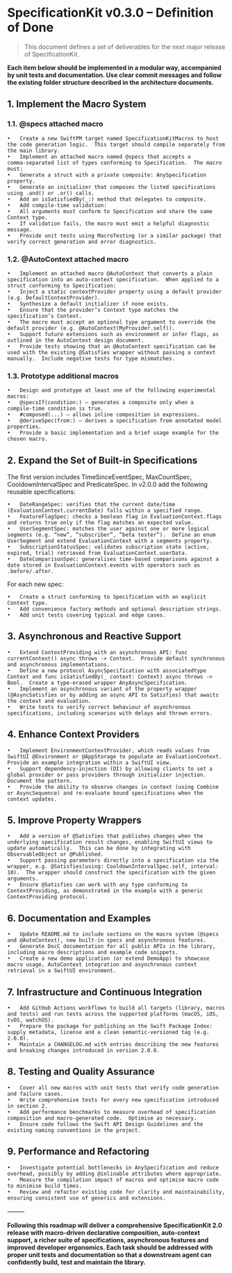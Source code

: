 # SpecificationKit v0.3.0 – Definition of Done

> This document defines a set of deliverables for the next major release of SpecificationKit.
 
**Each item below should be implemented in a modular way, accompanied by unit tests and documentation.  Use clear commit messages and follow the existing folder structure described in the architecture documents.**

## 1. Implement the Macro System

### 1.1. @specs attached macro

	•	Create a new SwiftPM target named SpecificationKitMacros to host the code generation logic.  This target should compile separately from the main library.
	•	Implement an attached macro named @specs that accepts a comma‑separated list of types conforming to Specification.  The macro must:
	•	Generate a struct with a private composite: AnySpecification property.
	•	Generate an initializer that composes the listed specifications using .and() or .or() calls.
	•	Add an isSatisfiedBy(_:) method that delegates to composite.
	•	Add compile‑time validation:
	•	All arguments must conform to Specification and share the same Context type.
	•	If validation fails, the macro must emit a helpful diagnostic message.
	•	Provide unit tests using MacroTesting (or a similar package) that verify correct generation and error diagnostics.

### 1.2. @AutoContext attached macro

	•	Implement an attached macro @AutoContext that converts a plain specification into an auto‑context specification.  When applied to a struct conforming to Specification:
	•	Inject a static contextProvider property using a default provider (e.g. DefaultContextProvider).
	•	Synthesize a default initializer if none exists.
	•	Ensure that the provider’s Context type matches the specification’s Context.
	•	The macro must accept an optional type argument to override the default provider (e.g. @AutoContext(MyProvider.self)).
	•	Support future extensions such as environment or infer flags, as outlined in the AutoContext design document.
	•	Provide tests showing that an @AutoContext specification can be used with the existing @Satisfies wrapper without passing a context manually.  Include negative tests for type mismatches.

### 1.3. Prototype additional macros

	•	Design and prototype at least one of the following experimental macros:
	•	@specsIf(condition:) – generates a composite only when a compile‑time condition is true.
	•	#composed(...) – allows inline composition in expressions.
	•	@deriveSpec(from:) – derives a specification from annotated model properties.
	•	Provide a basic implementation and a brief usage example for the chosen macro.

## 2. Expand the Set of Built‑in Specifications

The first version includes TimeSinceEventSpec, MaxCountSpec, CooldownIntervalSpec and PredicateSpec.  In v2.0.0 add the following reusable specifications:

	•	DateRangeSpec: verifies that the current date/time (EvaluationContext.currentDate) falls within a specified range.
	•	FeatureFlagSpec: checks a boolean flag in EvaluationContext.flags and returns true only if the flag matches an expected value.
	•	UserSegmentSpec: matches the user against one or more logical segments (e.g. “new”, “subscriber”, “beta tester”).  Define an enum UserSegment and extend EvaluationContext with a segments property.
	•	SubscriptionStatusSpec: validates subscription state (active, expired, trial) retrieved from EvaluationContext.userData.
	•	DateComparisonSpec: generalises time‑based comparisons against a date stored in EvaluationContext.events with operators such as .before/.after.

For each new spec:

	•	Create a struct conforming to Specification with an explicit Context type.
	•	Add convenience factory methods and optional description strings.
	•	Add unit tests covering typical and edge cases.

## 3. Asynchronous and Reactive Support

	•	Extend ContextProviding with an asynchronous API: func currentContext() async throws -> Context.  Provide default synchronous and asynchronous implementations.
	•	Define a new protocol AsyncSpecification with associatedtype Context and func isSatisfiedBy(_ context: Context) async throws -> Bool.  Create a type‑erased wrapper AnyAsyncSpecification.
	•	Implement an asynchronous variant of the property wrapper (@AsyncSatisfies or by adding an async API to Satisfies) that awaits the context and evaluation.
	•	Write tests to verify correct behaviour of asynchronous specifications, including scenarios with delays and thrown errors.

## 4. Enhance Context Providers

	•	Implement EnvironmentContextProvider, which reads values from SwiftUI @Environment or @AppStorage to populate an EvaluationContext.  Provide an example integration within a SwiftUI view.
	•	Support dependency‑injection (DI) by allowing clients to set a global provider or pass providers through initializer injection.  Document the pattern.
	•	Provide the ability to observe changes in context (using Combine or AsyncSequence) and re‑evaluate bound specifications when the context updates.

## 5. Improve Property Wrappers

	•	Add a version of @Satisfies that publishes changes when the underlying specification result changes, enabling SwiftUI views to update automatically.  This can be done by integrating with ObservableObject or @Published.
	•	Support passing parameters directly into a specification via the wrapper, e.g. @Satisfies(using: CooldownIntervalSpec.self, interval: 10).  The wrapper should construct the specification with the given arguments.
	•	Ensure @Satisfies can work with any type conforming to ContextProviding, as demonstrated in the example with a generic ContextProviding protocol.

## 6. Documentation and Examples

	•	Update README.md to include sections on the macro system (@specs and @AutoContext), new built‑in specs and asynchronous features.
	•	Generate DocC documentation for all public APIs in the library, including macro descriptions and example code snippets.
	•	Create a new demo application (or extend DemoApp) to showcase macro usage, AutoContext integration and asynchronous context retrieval in a SwiftUI environment.

## 7. Infrastructure and Continuous Integration

	•	Add GitHub Actions workflows to build all targets (library, macros and tests) and run tests across the supported platforms (macOS, iOS, tvOS, watchOS).
	•	Prepare the package for publishing on the Swift Package Index: supply metadata, license and a clean semantic‑versioned tag (e.g. 2.0.0).
	•	Maintain a CHANGELOG.md with entries describing the new features and breaking changes introduced in version 2.0.0.

## 8. Testing and Quality Assurance

	•	Cover all new macros with unit tests that verify code generation and failure cases.
	•	Write comprehensive tests for every new specification introduced in section 2.
	•	Add performance benchmarks to measure overhead of specification composition and macro‑generated code.  Optimise as necessary.
	•	Ensure code follows the Swift API Design Guidelines and the existing naming conventions in the project.

## 9. Performance and Refactoring

	•	Investigate potential bottlenecks in AnySpecification and reduce overhead, possibly by adding @inlinable attributes where appropriate.
	•	Measure the compilation impact of macros and optimise macro code to minimise build times.
	•	Review and refactor existing code for clarity and maintainability, ensuring consistent use of generics and extensions.

⸻

**Following this roadmap will deliver a comprehensive SpecificationKit 2.0 release with macro‑driven declarative composition, auto‑context support, a richer suite of specifications, asynchronous features and improved developer ergonomics.  Each task should be addressed with proper unit tests and documentation so that a downstream agent can confidently build, test and maintain the library.**